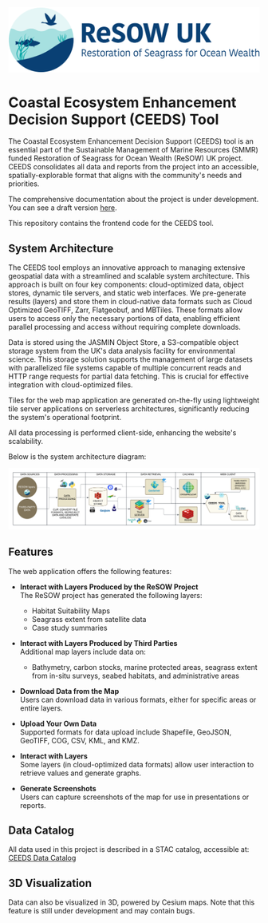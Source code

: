 ![Logo](public/logo.png)


# Coastal Ecosystem Enhancement Decision Support (CEEDS) Tool

The Coastal Ecosystem Enhancement Decision Support (CEEDS) tool is an essential part of the Sustainable Management of Marine Resources (SMMR) funded Restoration of Seagrass for Ocean Wealth (ReSOW) UK project. CEEDS consolidates all data and reports from the project into an accessible, spatially-explorable format that aligns with the community's needs and priorities.

The comprehensive documentation about the project is under development. You can see a draft version [here](https://example.com).

This repository contains the frontend code for the CEEDS tool.

## System Architecture

The CEEDS tool employs an innovative approach to managing extensive geospatial data with a streamlined and scalable system architecture. This approach is built on four key components: cloud-optimized data, object stores, dynamic tile servers, and static web interfaces. We pre-generate results (layers) and store them in cloud-native data formats such as Cloud Optimized GeoTIFF, Zarr, Flatgeobuf, and MBTiles. These formats allow users to access only the necessary portions of data, enabling efficient parallel processing and access without requiring complete downloads.

Data is stored using the JASMIN Object Store, a S3-compatible object storage system from the UK's data analysis facility for environmental science. This storage solution supports the management of large datasets with parallelized file systems capable of multiple concurrent reads and HTTP range requests for partial data fetching. This is crucial for effective integration with cloud-optimized files.

Tiles for the web map application are generated on-the-fly using lightweight tile server applications on serverless architectures, significantly reducing the system's operational footprint.

All data processing is performed client-side, enhancing the website's scalability.

Below is the system architecture diagram:

![System Architecture](docs/docs/assets/project_schema.png)

## Features

The web application offers the following features:
- **Interact with Layers Produced by the ReSOW Project**  
  The ReSOW project has generated the following layers:
  - Habitat Suitability Maps
  - Seagrass extent from satellite data
  - Case study summaries

- **Interact with Layers Produced by Third Parties**  
  Additional map layers include data on:
  - Bathymetry, carbon stocks, marine protected areas, seagrass extent from in-situ surveys, seabed habitats, and administrative areas

- **Download Data from the Map**  
  Users can download data in various formats, either for specific areas or entire layers.

- **Upload Your Own Data**  
  Supported formats for data upload include Shapefile, GeoJSON, GeoTIFF, COG, CSV, KML, and KMZ.

- **Interact with Layers**  
  Some layers (in cloud-optimized data formats) allow user interaction to retrieve values and generate graphs.

- **Generate Screenshots**  
  Users can capture screenshots of the map for use in presentations or reports.

## Data Catalog

All data used in this project is described in a STAC catalog, accessible at: [CEEDS Data Catalog](https://radiantearth.github.io/stac-browser/#/external/ceeds-tool-store-o.s3-ext.jc.rl.ac.uk/ceeds/stac/catalog.json?.language=en)

## 3D Visualization

Data can also be visualized in 3D, powered by Cesium maps. Note that this feature is still under development and may contain bugs.